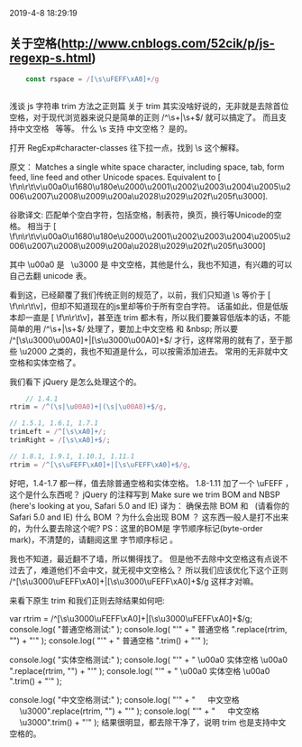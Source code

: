 2019-4-8 18:29:19
## 关于空格(http://www.cnblogs.com/52cik/p/js-regexp-s.html)
```javascript
    const rspace = /[\s\uFEFF\xA0]+/g
    
```
浅谈 js 字符串 trim 方法之正则篇
关于 trim 其实没啥好说的，无非就是去除首位空格，对于现代浏览器来说只是简单的正则 /^\s+|\s+$/ 就可以搞定了。
而且支持中文空格 &nbsp; 等等。
什么 \s 支持 中文空格？
是的。

打开 RegExp#character-classes 往下拉一点，找到 \s 这个解释。

原文：
Matches a single white space character, including space, tab, form feed, line feed and other Unicode spaces. Equivalent to [ \f\n\r\t\v\u00a0\u1680\u180e\u2000\u2001\u2002\u2003\u2004\u2005\u2006\u2007\u2008\u2009\u200a\u2028\u2029\u202f\u205f\u3000].

谷歌译文:
匹配单个空白字符，包括空格，制表符，换页，换行等Unicode的空格。
相当于 [ \f\n\r\t\v\u00a0\u1680\u180e\u2000\u2001\u2002\u2003\u2004\u2005\u2006\u2007\u2008\u2009\u200a\u2028\u2029\u202f\u205f\u3000]

其中 \u00a0 是 &nbsp; \u3000 是 中文空格，其他是什么，我也不知道，有兴趣的可以自己去翻 unicode 表。

看到这，已经颠覆了我们传统正则的规范了，以前，我们只知道 \s 等价于 [ \f\n\r\t\v]，但却不知道现在的js里却等价于所有空白字符。
话虽如此，但是低版本却一直是 [ \f\n\r\t\v]，甚至连 trim 都木有，所以我们要兼容低版本的话，不能简单的用 /^\s+|\s+$/ 处理了，要加上中文空格 和 &nbsp; 
所以要 /^[\s\u3000\u00A0]+|[\s\u3000\u00A0]+$/ 才行，这样常用的就有了，至于那些 \u2000 之类的，我也不知道是什么，可以按需添加进去。
常用的无非就中文空格和实体空格了。

我们看下 jQuery 是怎么处理这个的。
```javascript
    // 1.4.1
rtrim = /^(\s|\u00A0)+|(\s|\u00A0)+$/g,

// 1.5.1, 1.6.1, 1.7.1
trimLeft = /^[\s\xA0]+/;
trimRight = /[\s\xA0]+$/;

// 1.8.1, 1.9.1, 1.10.1, 1.11.1
rtrim = /^[\s\uFEFF\xA0]+|[\s\uFEFF\xA0]+$/g,
```

好吧，1.4-1.7 都一样，值去除普通空格和实体空格。
1.8-1.11 加了一个 \uFEFF ，这个是什么东西呢？
jQuery 的注释写到 Make sure we trim BOM and NBSP (here's looking at you, Safari 5.0 and IE)
译为： 确保去除 BOM 和 &nbsp; (请看你的 Safari 5.0 and IE)
什么 BOM ？为什么会出现 BOM ？
这东西一般人是打不出来的，为什么要去除这个呢? 
PS：这里的BOM是 字节顺序标记(byte-order mark)，不清楚的，请翻阅这里 字节顺序标记 。

我也不知道，最近翻不了墙，所以懒得找了。
但是他不去除中文空格这有点说不过去了，难道他们不会中文，就无视中文空格么？
所以我们应该优化下这个正则 /^[\s\u3000\uFEFF\xA0]+|[\s\u3000\uFEFF\xA0]+$/g 这样才对嘛。

来看下原生 trim 和我们正则去除结果如何吧:

var rtrim = /^[\s\u3000\uFEFF\xA0]+|[\s\u3000\uFEFF\xA0]+$/g;
console.log( "普通空格测试:" );
console.log( "'" + " 普通空格 ".replace(rtrim, "") + "'" );
console.log( "'" + " 普通空格 ".trim() + "'" );

console.log( "实体空格测试:" );
console.log( "'" + " \u00a0 实体空格 \u00a0 ".replace(rtrim, "") + "'" );
console.log( "'" + " \u00a0 实体空格 \u00a0 ".trim() + "'" );

console.log( "中文空格测试:" );
console.log( "'" + " 　 中文空格 　 \u3000".replace(rtrim, "") + "'" );
console.log( "'" + " 　 中文空格 　 \u3000".trim() + "'" );
结果很明显，都去除干净了，说明 trim 也是支持中文空格的。

